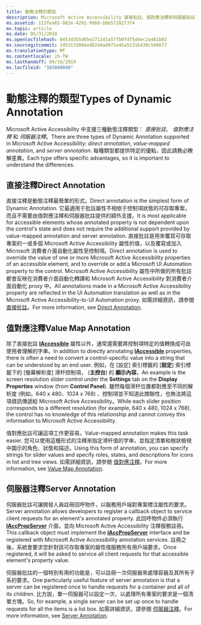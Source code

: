 ```yaml
---
title: 動態注釋的類型
description: Microsoft Active Accessibility 直接批註、值對應注釋和伺服器批註支援三種類型的動態注釋。 每種類型都提供特定的優點，因此請務必瞭解差異。
ms.assetid: 113fea65-982e-4291-9d60-bbb57282f3f4
ms.topic: article
ms.date: 05/31/2018
ms.openlocfilehash: 0453d3b5d05e2713d1a57fb0f475d4ec2a481b02
ms.sourcegitcommit: 2d531328b6ed82d4ad971a45a5131b430c5866f7
ms.translationtype: MT
ms.contentlocale: zh-TW
ms.lasthandoff: 09/16/2019
ms.locfileid: "103840040"
---
```

# <a name="types-of-dynamic-annotation"></a><span data-ttu-id="8bd42-104">動態注釋的類型</span><span class="sxs-lookup"><span data-stu-id="8bd42-104">Types of Dynamic Annotation</span></span>

<span data-ttu-id="8bd42-105">Microsoft Active Accessibility 中支援三種動態注釋類型： *直接批註*、 *值對應注釋* 和 *伺服器注釋*。</span><span class="sxs-lookup"><span data-stu-id="8bd42-105">There are three types of Dynamic Annotation supported in Microsoft Active Accessibility: *direct annotation*, *value-mapped annotation*, and *server annotation*.</span></span> <span data-ttu-id="8bd42-106">每種類型都提供特定的優點，因此請務必瞭解差異。</span><span class="sxs-lookup"><span data-stu-id="8bd42-106">Each type offers specific advantages, so it is important to understand the differences.</span></span>

## <a name="direct-annotation"></a><span data-ttu-id="8bd42-107">直接注釋</span><span class="sxs-lookup"><span data-stu-id="8bd42-107">Direct Annotation</span></span>

<span data-ttu-id="8bd42-108">直接注釋是動態注釋最簡單的形式。</span><span class="sxs-lookup"><span data-stu-id="8bd42-108">Direct annotation is the simplest form of Dynamic Annotation.</span></span> <span data-ttu-id="8bd42-109">它最適用于批註屬性不相依于控制項狀態的可存取專案，而且不需要由值對應注釋和伺服器批註提供的額外支援。</span><span class="sxs-lookup"><span data-stu-id="8bd42-109">It is most applicable for accessible elements whose annotated property is not dependent upon the control's state and does not require the additional support provided by value-mapped annotation and server annotation.</span></span> <span data-ttu-id="8bd42-110">直接批註是用來覆寫可存取專案的一或多個 Microsoft Active Accessibility 屬性的值，以及覆寫或加入 Microsoft 消費者介面自動化屬性至控制項。</span><span class="sxs-lookup"><span data-stu-id="8bd42-110">Direct annotation is used to override the value of one or more Microsoft Active Accessibility properties of an accessible element, and to override or add a Microsoft UI Automation property to the control.</span></span> <span data-ttu-id="8bd42-111">Microsoft Active Accessibility 屬性中所做的所有批註都會反映在消費者介面自動化轉譯和 Microsoft Active Accessibility 對消費者介面自動化 proxy 中。</span><span class="sxs-lookup"><span data-stu-id="8bd42-111">All annotations made in a Microsoft Active Accessibility property are reflected in the UI Automation translation as well as in the Microsoft Active Accessibility-to-UI Automation proxy.</span></span> <span data-ttu-id="8bd42-112">如需詳細資訊，請參閱 [直接批註](direct-annotation.md)。</span><span class="sxs-lookup"><span data-stu-id="8bd42-112">For more information, see [Direct Annotation](direct-annotation.md).</span></span>

## <a name="value-map-annotation"></a><span data-ttu-id="8bd42-113">值對應注釋</span><span class="sxs-lookup"><span data-stu-id="8bd42-113">Value Map Annotation</span></span>

<span data-ttu-id="8bd42-114">除了直接批註 [**IAccessible**](/windows/desktop/api/oleacc/nn-oleacc-iaccessible) 屬性以外，通常還需要將控制項特定的值轉換成可由使用者理解的字串。</span><span class="sxs-lookup"><span data-stu-id="8bd42-114">In addition to directly annotating [**IAccessible**](/windows/desktop/api/oleacc/nn-oleacc-iaccessible) properties, there is often a need to convert a control-specific value into a string that can be understood by an end user.</span></span> <span data-ttu-id="8bd42-115">例如，在 [設定] 索引標籤的 [**設定**] 索引標籤下的 [螢幕解析度] 滑杆控制項， (**主控台**) 的 **顯示內容**。</span><span class="sxs-lookup"><span data-stu-id="8bd42-115">An example is the screen resolution slider control under the **Settings** tab on the **Display Properties** window (from **Control Panel**).</span></span> <span data-ttu-id="8bd42-116">雖然每個滑杆位置都對應至不同的解析度 (例如，640 x 480、1024 x 768) 、控制項並不知道此關聯性，也無法將這項資訊傳遞給 Microsoft Active Accessibility。</span><span class="sxs-lookup"><span data-stu-id="8bd42-116">While each slider position corresponds to a different resolution (for example, 640 x 480, 1024 x 768), the control has no knowledge of this relationship and cannot convey this information to Microsoft Active Accessibility.</span></span>

<span data-ttu-id="8bd42-117">值對應批註可讓這項工作更容易。</span><span class="sxs-lookup"><span data-stu-id="8bd42-117">Value-mapped annotation makes this task easier.</span></span> <span data-ttu-id="8bd42-118">您可以使用這種形式的注釋來指定滑杆值的字串，並指定清單和樹狀檢視中圖示的角色、狀態和描述。</span><span class="sxs-lookup"><span data-stu-id="8bd42-118">Using this form of annotation, you can specify strings for slider values and specify roles, states, and descriptions for icons in list and tree views.</span></span> <span data-ttu-id="8bd42-119">如需詳細資訊，請參閱 [值對應注釋](value-map-annotation.md)。</span><span class="sxs-lookup"><span data-stu-id="8bd42-119">For more information, see [Value Map Annotation](value-map-annotation.md).</span></span>

## <a name="server-annotation"></a><span data-ttu-id="8bd42-120">伺服器注釋</span><span class="sxs-lookup"><span data-stu-id="8bd42-120">Server Annotation</span></span>

<span data-ttu-id="8bd42-121">伺服器批註可讓開發人員註冊回呼物件，以服務用戶端對專案標注屬性的要求。</span><span class="sxs-lookup"><span data-stu-id="8bd42-121">Server annotation allows developers to register a callback object to service client requests for an element's annotated property.</span></span> <span data-ttu-id="8bd42-122">此回呼物件必須執行 [**IAccPropServer**](/windows/desktop/api/oleacc/nn-oleacc-iaccpropserver) 介面，並向 Microsoft Active Accessibility 注釋服務註冊。</span><span class="sxs-lookup"><span data-stu-id="8bd42-122">This callback object must implement the [**IAccPropServer**](/windows/desktop/api/oleacc/nn-oleacc-iaccpropserver) interface and be registered with Microsoft Active Accessibility annotation services.</span></span> <span data-ttu-id="8bd42-123">註冊之後，系統會要求您針對該可存取專案的屬性值服務所有用戶端要求。</span><span class="sxs-lookup"><span data-stu-id="8bd42-123">Once registered, it will be asked to service all client requests for that accessible element's property value.</span></span>

<span data-ttu-id="8bd42-124">伺服器批註的一個特別有用的功能是，可以註冊一次伺服器來處理容器及其所有子系的要求。</span><span class="sxs-lookup"><span data-stu-id="8bd42-124">One particularly useful feature of server annotation is that a server can be registered once to handle requests for a container and all of its children.</span></span> <span data-ttu-id="8bd42-125">比方說，單一伺服器可以設定一次，以處理所有專案的要求是一個清單方塊。</span><span class="sxs-lookup"><span data-stu-id="8bd42-125">So, for example, a single server can be set up once to handle requests for all the items is a list box.</span></span> <span data-ttu-id="8bd42-126">如需詳細資訊，請參閱 [伺服器注釋](server-annotation.md)。</span><span class="sxs-lookup"><span data-stu-id="8bd42-126">For more information, see [Server Annotation](server-annotation.md).</span></span>

 

 




